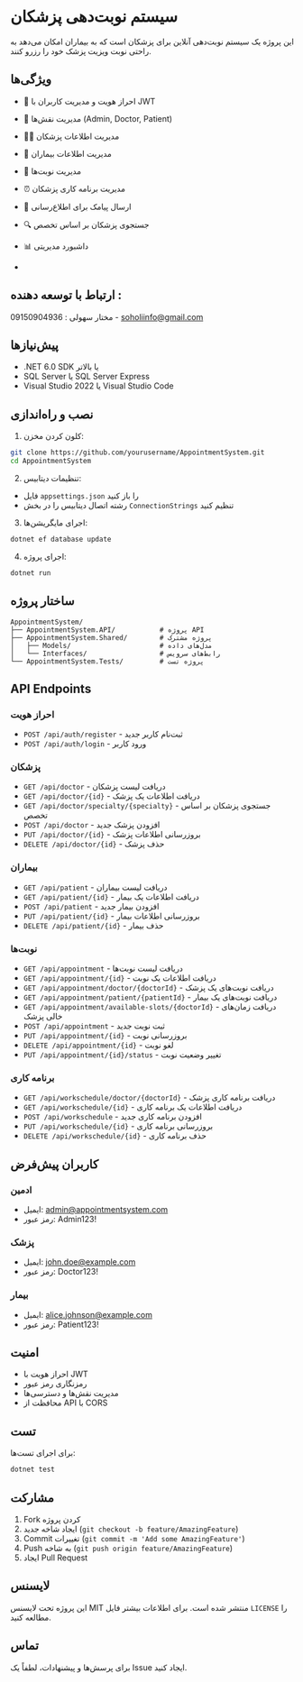 # سیستم نوبت‌دهی پزشکان

این پروژه یک سیستم نوبت‌دهی آنلاین برای پزشکان است که به بیماران امکان می‌دهد به راحتی نوبت ویزیت پزشک خود را رزرو کنند.

## ویژگی‌ها

- 🔐 احراز هویت و مدیریت کاربران با JWT
- 👥 مدیریت نقش‌ها (Admin, Doctor, Patient)
- 👨‍⚕️ مدیریت اطلاعات پزشکان
- 👤 مدیریت اطلاعات بیماران
- 📅 مدیریت نوبت‌ها
- ⏰ مدیریت برنامه کاری پزشکان
- 📱 ارسال پیامک برای اطلاع‌رسانی
- 🔍 جستجوی پزشکان بر اساس تخصص
- 📊 داشبورد مدیریتی

- 
## ارتباط با توسعه دهنده : 
مختار سهولی : 09150904936 - soholiinfo@gmail.com


## پیش‌نیازها

- .NET 6.0 SDK یا بالاتر
- SQL Server یا SQL Server Express
- Visual Studio 2022 یا Visual Studio Code

## نصب و راه‌اندازی

1. کلون کردن مخزن:
```bash
git clone https://github.com/yourusername/AppointmentSystem.git
cd AppointmentSystem
```

2. تنظیمات دیتابیس:
- فایل `appsettings.json` را باز کنید
- رشته اتصال دیتابیس را در بخش `ConnectionStrings` تنظیم کنید

3. اجرای مایگریشن‌ها:
```bash
dotnet ef database update
```

4. اجرای پروژه:
```bash
dotnet run
```

## ساختار پروژه

```
AppointmentSystem/
├── AppointmentSystem.API/           # پروژه API
├── AppointmentSystem.Shared/        # پروژه مشترک
│   ├── Models/                      # مدل‌های داده
│   └── Interfaces/                  # رابط‌های سرویس
└── AppointmentSystem.Tests/         # پروژه تست
```

## API Endpoints

### احراز هویت
- `POST /api/auth/register` - ثبت‌نام کاربر جدید
- `POST /api/auth/login` - ورود کاربر

### پزشکان
- `GET /api/doctor` - دریافت لیست پزشکان
- `GET /api/doctor/{id}` - دریافت اطلاعات یک پزشک
- `GET /api/doctor/specialty/{specialty}` - جستجوی پزشکان بر اساس تخصص
- `POST /api/doctor` - افزودن پزشک جدید
- `PUT /api/doctor/{id}` - بروزرسانی اطلاعات پزشک
- `DELETE /api/doctor/{id}` - حذف پزشک

### بیماران
- `GET /api/patient` - دریافت لیست بیماران
- `GET /api/patient/{id}` - دریافت اطلاعات یک بیمار
- `POST /api/patient` - افزودن بیمار جدید
- `PUT /api/patient/{id}` - بروزرسانی اطلاعات بیمار
- `DELETE /api/patient/{id}` - حذف بیمار

### نوبت‌ها
- `GET /api/appointment` - دریافت لیست نوبت‌ها
- `GET /api/appointment/{id}` - دریافت اطلاعات یک نوبت
- `GET /api/appointment/doctor/{doctorId}` - دریافت نوبت‌های یک پزشک
- `GET /api/appointment/patient/{patientId}` - دریافت نوبت‌های یک بیمار
- `GET /api/appointment/available-slots/{doctorId}` - دریافت زمان‌های خالی پزشک
- `POST /api/appointment` - ثبت نوبت جدید
- `PUT /api/appointment/{id}` - بروزرسانی نوبت
- `DELETE /api/appointment/{id}` - لغو نوبت
- `PUT /api/appointment/{id}/status` - تغییر وضعیت نوبت

### برنامه کاری
- `GET /api/workschedule/doctor/{doctorId}` - دریافت برنامه کاری پزشک
- `GET /api/workschedule/{id}` - دریافت اطلاعات یک برنامه کاری
- `POST /api/workschedule` - افزودن برنامه کاری جدید
- `PUT /api/workschedule/{id}` - بروزرسانی برنامه کاری
- `DELETE /api/workschedule/{id}` - حذف برنامه کاری

## کاربران پیش‌فرض

### ادمین
- ایمیل: admin@appointmentsystem.com
- رمز عبور: Admin123!

### پزشک
- ایمیل: john.doe@example.com
- رمز عبور: Doctor123!

### بیمار
- ایمیل: alice.johnson@example.com
- رمز عبور: Patient123!

## امنیت

- احراز هویت با JWT
- رمزنگاری رمز عبور
- مدیریت نقش‌ها و دسترسی‌ها
- محافظت از API با CORS

## تست

برای اجرای تست‌ها:
```bash
dotnet test
```

## مشارکت

1. Fork کردن پروژه
2. ایجاد شاخه جدید (`git checkout -b feature/AmazingFeature`)
3. Commit تغییرات (`git commit -m 'Add some AmazingFeature'`)
4. Push به شاخه (`git push origin feature/AmazingFeature`)
5. ایجاد Pull Request

## لایسنس

این پروژه تحت لایسنس MIT منتشر شده است. برای اطلاعات بیشتر فایل `LICENSE` را مطالعه کنید.

## تماس

برای پرسش‌ها و پیشنهادات، لطفاً یک Issue ایجاد کنید. 
